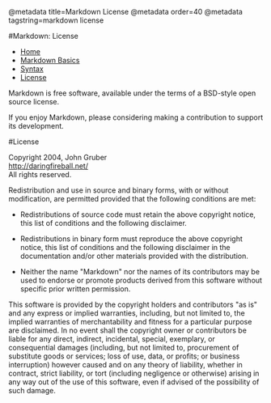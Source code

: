 @metadata title=Markdown License
@metadata order=40
@metadata tagstring=markdown license

[mdhome]: /pylabsdoc/#/alkiradocs/Markdown_Home
[basics]: /pylabsdoc/#/alkiradocs/Basics
[syntax]: http://daringfireball.net/projects/markdown/syntax
[license]: /pylabsdoc/#/alkiradocs/License


#Markdown: License

* [Home][mdhome]
* [Markdown Basics][basics]
* [Syntax][syntax]
* [License][license]

Markdown is free software, available under the terms of a BSD-style open source license.

If you enjoy Markdown, please considering making a contribution to support its development.


#License

<p>Copyright 2004, John Gruber <br />
<a href="http://daringfireball.net/">http://daringfireball.net/</a> <br />
All rights reserved.</p>

<p>Redistribution and use in source and binary forms, with or without
modification, are permitted provided that the following conditions are
met:</p>

<ul>
<li><p>Redistributions of source code must retain the above copyright notice,
this list of conditions and the following disclaimer.</p></li>
<li><p>Redistributions in binary form must reproduce the above copyright
notice, this list of conditions and the following disclaimer in the
documentation and/or other materials provided with the distribution.</p></li>
<li><p>Neither the name "Markdown" nor the names of its contributors may
be used to endorse or promote products derived from this software
without specific prior written permission.</p></li>
</ul>

<p>This software is provided by the copyright holders and contributors "as
is" and any express or implied warranties, including, but not limited
to, the implied warranties of merchantability and fitness for a
particular purpose are disclaimed. In no event shall the copyright owner
or contributors be liable for any direct, indirect, incidental, special,
exemplary, or consequential damages (including, but not limited to,
procurement of substitute goods or services; loss of use, data, or
profits; or business interruption) however caused and on any theory of
liability, whether in contract, strict liability, or tort (including
negligence or otherwise) arising in any way out of the use of this
software, even if advised of the possibility of such damage.</p>
